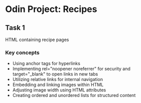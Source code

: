 # Odin Project: Recipes

## Task 1
HTML containing recipe pages
### Key concepts
- Using anchor tags for hyperlinks
- Implementing rel="noopener noreferrer" for security and target="_blank" to open links in new tabs
- Utilizing relative links for internal navigation
- Embedding and linking images within HTML
- Adjusting image width using HTML attributes
- Creating ordered and unordered lists for structured content
